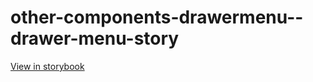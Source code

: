 # other-components-drawermenu--drawer-menu-story

[View in storybook](https://raw.githack.com/Independent-Digital-News-and-Media-Ltd/indy-branch-review/PR-7827-sb/index.html?path=/story/other-components-drawermenu--drawer-menu-story)